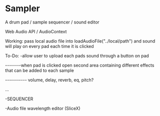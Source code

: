 # Sampler

A drum pad / sample sequencer / sound editor 

Web Audio API / AudioContext 

Working: pass local audio file into loadAudioFile("../local/path") and sound will play on every pad each time it is clicked 

To-Do: -allow user to upload each pads sound through a button on pad 

--------when pad is clicked open second area containing different effects that can be added to each sample 

----------- volume, delay, reverb, eq, pitch? 

... 



-SEQUENCER

-Audio file wavelength editor (SliceX)
